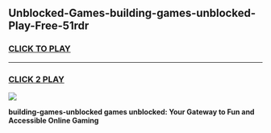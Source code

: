 
## Unblocked-Games-building-games-unblocked-Play-Free-51rdr
<h3>
<a href="https://premium76.site?title=building-games-unblocked&ref=21A">CLICK TO PLAY</a></h3>
<hr>

<h3>
<a href="https://premium76.site?title=building-games-unblocked&ref=21A">CLICK 2 PLAY</a>
  
</h3>

<a href="https://premium76.site?title=building-games-unblocked&ref=21A"><img src="https://clearcache.store/games.png"></a>


**building-games-unblocked games unblocked: Your Gateway to Fun and Accessible Online Gaming**
